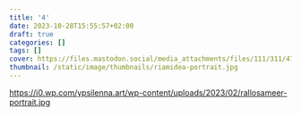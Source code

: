 ```yaml
---
title: '4'
date: 2023-10-28T15:55:57+02:00
draft: true
categories: []
tags: [] 
cover: https://files.mastodon.social/media_attachments/files/111/311/476/200/756/469/original/6381cad07aaeaf4a.jpg
thumbnail: /static/image/thumbnails/riamidea-portrait.jpg
---
```

https://i0.wp.com/ypsilenna.art/wp-content/uploads/2023/02/rallosameer-portrait.jpg
